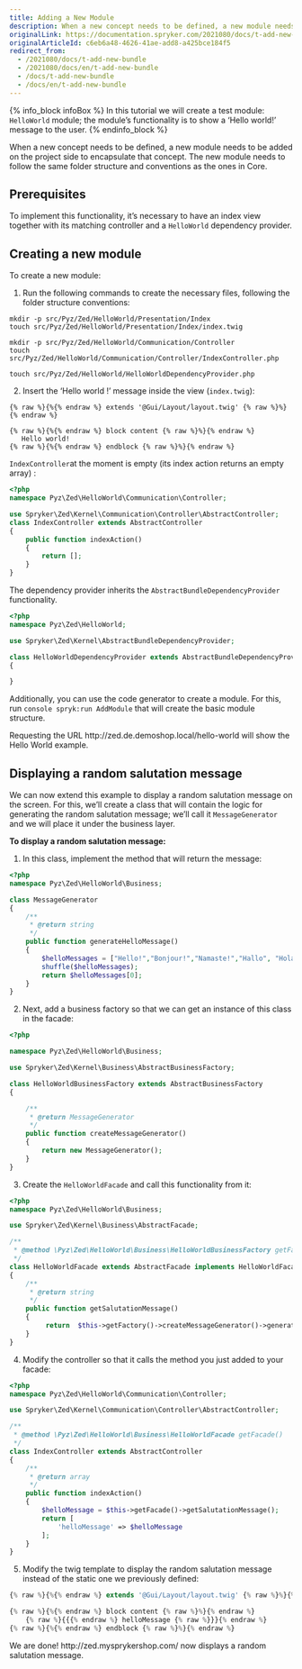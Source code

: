 ```yaml
---
title: Adding a New Module
description: When a new concept needs to be defined, a new module needs to be added on the project side to encapsulate that concept. The new module needs to follow the same folder structure and conventions as the ones in Core.
originalLink: https://documentation.spryker.com/2021080/docs/t-add-new-bundle
originalArticleId: c6eb6a48-4626-41ae-add8-a425bce184f5
redirect_from:
  - /2021080/docs/t-add-new-bundle
  - /2021080/docs/en/t-add-new-bundle
  - /docs/t-add-new-bundle
  - /docs/en/t-add-new-bundle
---
```


{% info_block infoBox %}
In this tutorial we will create a test module: `HelloWorld` module; the module’s functionality is to show a ‘Hello world!’ message to the user.
{% endinfo_block %}

When a new concept needs to be defined, a new module needs to be added on the project side to encapsulate that concept. The new module needs to follow the same folder structure and conventions as the ones in Core.

## Prerequisites
To implement this functionality, it’s necessary to have an index view together with its matching controller and a `HelloWorld` dependency provider.

## Creating a new module
To create a new module:
1. Run the following commands to create the necessary files, following the folder structure conventions:

```
mkdir -p src/Pyz/Zed/HelloWorld/Presentation/Index
touch src/Pyz/Zed/HelloWorld/Presentation/Index/index.twig

mkdir -p src/Pyz/Zed/HelloWorld/Communication/Controller
touch src/Pyz/Zed/HelloWorld/Communication/Controller/IndexController.php

touch src/Pyz/Zed/HelloWorld/HelloWorldDependencyProvider.php
```

2. Insert the ‘Hello world !’ message inside the view (`index.twig`):

```
{% raw %}{%{% endraw %} extends '@Gui/Layout/layout.twig' {% raw %}%}{% endraw %}

{% raw %}{%{% endraw %} block content {% raw %}%}{% endraw %}
   Hello world!
{% raw %}{%{% endraw %} endblock {% raw %}%}{% endraw %}
```
`IndexController`at the moment is empty (its index action returns an empty array) :

```php
<?php
namespace Pyz\Zed\HelloWorld\Communication\Controller;

use Spryker\Zed\Kernel\Communication\Controller\AbstractController;
class IndexController extends AbstractController
{
    public function indexAction()
    {
        return [];
    }
}
```

The dependency provider inherits the `AbstractBundleDependencyProvider` functionality.

```php
<?php
namespace Pyz\Zed\HelloWorld;

use Spryker\Zed\Kernel\AbstractBundleDependencyProvider;

class HelloWorldDependencyProvider extends AbstractBundleDependencyProvider
{

}
```

Additionally, you can use the code generator to create a module. For this, run `console spryk:run AddModule` that will create the basic module structure.

<!-- for demoshop --> Requesting the URL http://zed.de.demoshop.local/hello-world will show the Hello World example. 

## Displaying a random salutation message

We can now extend this example to display a random salutation message on the screen. For this, we’ll create a class that will contain the logic for generating the random salutation message; we’ll call it `MessageGenerator` and we will place it under the business layer.

**To display a random salutation message:**
1. In this class, implement the method that will return the message:

```php
<?php
namespace Pyz\Zed\HelloWorld\Business;

class MessageGenerator
{
    /**
     * @return string
     */
    public function generateHelloMessage()
    {
        $helloMessages = ["Hello!","Bonjour!","Namaste!","Hallo", "Hola!", "Ciao!"];
        shuffle($helloMessages);
        return $helloMessages[0];
    }
}
```

2. Next, add a business factory so that we can get an instance of this class in the facade:

```php
<?php

namespace Pyz\Zed\HelloWorld\Business;

use Spryker\Zed\Kernel\Business\AbstractBusinessFactory;

class HelloWorldBusinessFactory extends AbstractBusinessFactory
{

    /**
     * @return MessageGenerator
     */
    public function createMessageGenerator()
    {
        return new MessageGenerator();
    }
}
```

3. Create the `HelloWorldFacade` and call this functionality from it:

```php
<?php
namespace Pyz\Zed\HelloWorld\Business;

use Spryker\Zed\Kernel\Business\AbstractFacade;

/**
 * @method \Pyz\Zed\HelloWorld\Business\HelloWorldBusinessFactory getFactory()
 */
class HelloWorldFacade extends AbstractFacade implements HelloWorldFacadeInterface
{
    /**
     * @return string
     */
    public function getSalutationMessage()
    {
         return  $this->getFactory()->createMessageGenerator()->generateHelloMessage();
    }
}
```
4. Modify the controller so that it calls the method you just added to your facade:

```php
<?php
namespace Pyz\Zed\HelloWorld\Communication\Controller;

use Spryker\Zed\Kernel\Communication\Controller\AbstractController;

/**
 * @method \Pyz\Zed\HelloWorld\Business\HelloWorldFacade getFacade()
 */
class IndexController extends AbstractController
{
    /**
     * @return array
     */
    public function indexAction()
    {
        $helloMessage = $this->getFacade()->getSalutationMessage();
        return [
            'helloMessage' => $helloMessage
        ];
    }
}
```
5. Modify the twig template to display the random salutation message instead of the static one we previously defined:

```php
{% raw %}{%{% endraw %} extends '@Gui/Layout/layout.twig' {% raw %}%}{% endraw %}

{% raw %}{%{% endraw %} block content {% raw %}%}{% endraw %}
    {% raw %}{{{% endraw %} helloMessage {% raw %}}}{% endraw %}
{% raw %}{%{% endraw %} endblock {% raw %}%}{% endraw %}
```

<!-- for demoshop --> We are done! http://zed.mysprykershop.com/ now displays a random salutation message.
